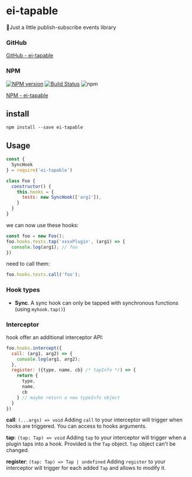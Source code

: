# ei-tapable

🌈Just a little publish-subscribe events library

### GitHub

[GitHub - ei-tapable](https://github.com/elvisii/ei-tapable.git)

### NPM

[![NPM version][npm-image]][npm-url]
[![Build Status](https://app.travis-ci.com/elvisii/ei-tapable.svg?branch=main)](https://app.travis-ci.com/elvisii/ei-tapable)
![npm](https://img.shields.io/npm/dw/ei-tapable)

[NPM - ei-tapable](https://github.com/elvisii/ei-tapable.git)


## install

```shell
npm install --save ei-tapable
```

## Usage

```javascript
const {
  SyncHook
} = require('ei-tapable')

class Foo {
  constructor() {
    this.hooks = {
      tests: new SyncHook(['arg1']),
    }
  }
}
```

we can now use these hooks:

```js
const foo = new Foo();
foo.hooks.tests.tap('xxxxPlugin', (arg1) => {
  console.log(arg1); // foo
})
```

need to call them: 
```js
foo.hooks.tests.call('foo');
```
### Hook types

* __Sync__. A sync hook can only be tapped with synchronous functions (using `myhook.tap()`)

### Interceptor

hook offer an additional interceptor API:

```js
foo.hooks.intercept({
  call: (arg1, arg2) => {
    console.log(arg1, arg2);
  },
  register: ({type, name, cb} /* tapInfo */) => {
    return {
      type,
      name, 
      cb
    } // maybe return a new typeInfo object
  }
})
```

**call**: `(...args) => void` Adding `call` to your interceptor will trigger when hooks are triggered. You can access to hooks arguments.

**tap**: `(tap: Tap) => void` Adding `tap` to your interceptor will trigger when a plugin taps into a hook. Provided is the `Tap` object. `Tap` object can't be changed.

**register**: `(tap: Tap) => Tap | undefined` Adding `register` to your interceptor will trigger for each added `Tap` and allows to modify it.


[npm-url]: https://www.npmjs.com/package/ei-tapable
[npm-image]: https://img.shields.io/npm/v/ei-tapable.svg